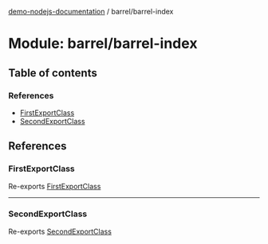 [demo-nodejs-documentation](../README.md) / barrel/barrel-index

# Module: barrel/barrel-index

## Table of contents

### References

- [FirstExportClass](barrel_barrel_index.md#firstexportclass)
- [SecondExportClass](barrel_barrel_index.md#secondexportclass)

## References

### FirstExportClass

Re-exports [FirstExportClass](../classes/barrel_FirstExportClass.FirstExportClass.md)

___

### SecondExportClass

Re-exports [SecondExportClass](../classes/barrel_SecondExportClass.SecondExportClass.md)

